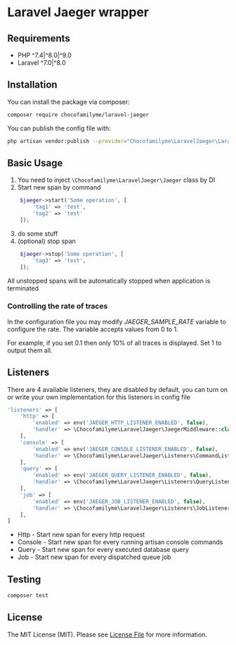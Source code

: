 # Laravel Jaeger wrapper


## Requirements

- PHP ^7.4|^8.0|^9.0
- Laravel ^7.0|^8.0

## Installation

You can install the package via composer:

```bash
composer require chocofamilyme/laravel-jaeger
```

You can publish the config file with:
```bash
php artisan vendor:publish --provider="Chocofamilyme\LaravelJaeger\LaravelJaegerServiceProvider" --tag="config"
```

## Basic Usage

1) You need to inject `\Chocofamilyme\LaravelJaeger\Jaeger` class by DI
2) Start new span by command
```php
    $jaeger->start('Some operation', [
        'tag1' => 'test',
        'tag2' => 'test'
    ]);
```
3) do some stuff
4) (optional) stop span 
```php
    $jaeger->stop('Some operation', [
        'tag3' => 'test',
    ]);

```

All unstopped spans will be automatically stopped when application is terminated

### Controlling the rate of traces

In the configuration file you may modify *JAEGER_SAMPLE_RATE* variable
to configure the rate. The variable accepts values from 0 to 1.

For example, if you set 0.1 then only 10% of all traces is displayed.
Set 1 to output them all.

## Listeners

There are 4 available listeners, they are disabled by default, you can turn on or write your own implementation for this listeners in config file

```php
'listeners' => [
    'http' => [
        'enabled' => env('JAEGER_HTTP_LISTENER_ENABLED', false),
        'handler' => \Chocofamilyme\LaravelJaeger\JaegerMiddleware::class,
    ],
    'console' => [
        'enabled' => env('JAEGER_CONSOLE_LISTENER_ENABLED', false),
        'handler' => \Chocofamilyme\LaravelJaeger\Listeners\CommandListener::class,
    ],
    'query' => [
        'enabled' => env('JAEGER_QUERY_LISTENER_ENABLED', false),
        'handler' => \Chocofamilyme\LaravelJaeger\Listeners\QueryListener::class,
    ],
    'job' => [
        'enabled' => env('JAEGER_JOB_LISTENER_ENABLED', false),
        'handler' => \Chocofamilyme\LaravelJaeger\Listeners\JobListener::class,
    ],
]
```

- Http - Start new span for every http request
- Console - Start new span for every running artisan console commands
- Query - Start new span for every executed database query
- Job - Start new span for every dispatched queue job

## Testing

``` bash
composer test
```

## License

The MIT License (MIT). Please see [License File](LICENSE) for more information.
